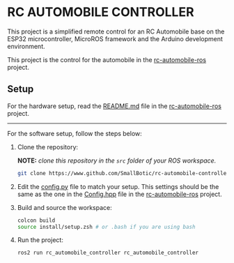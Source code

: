# RC AUTOMOBILE CONTROLLER

This project is a simplified remote control for an RC Automobile base on the ESP32 microcontroller, MicroROS framework and the Arduino development environment.

This project is the control for the automobile in the [rc-automobile-ros](https://www.github.com/SmallBotic/rc-automobile-ros) project.

## Setup

For the hardware setup, read the [README.md](https://www.github.com/SmallBotic/rc-automobile-ros/#ros-automobile) file in the [rc-automobile-ros](https://www.github.com/SmallBotic/rc-automobile-ros) project.

***

For the software setup, follow the steps below:

1. Clone the repository:

    **NOTE:** _clone this repository in the `src` folder of your ROS workspace._

    ```bash
    git clone https://www.github.com/SmallBotic/rc-automobile-controller
    ```

2. Edit the [config.py](rc_automobile_controller/config.py) file to match your setup. This settings should be the same as the one in the [Config.hpp](https://www.github.com/SmallBotic/rc-automobile-ros/blob/main/include/Config.hpp) file in the [rc-automobile-ros](https://www.github.com/SmallBotic/rc-automobile-ros) project.

3. Build and source the workspace:

    ```bash
    colcon build
    source install/setup.zsh # or .bash if you are using bash
    ```

4. Run the project:

    ```bash
    ros2 run rc_automobile_controller rc_automobile_controller
    ```
